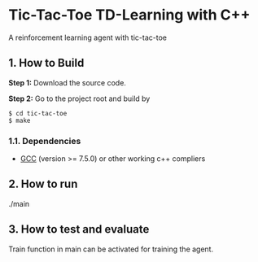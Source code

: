 # Tic-Tac-Toe TD-Learning with C++
A reinforcement learning agent with tic-tac-toe

## 1. How to Build
**Step 1:** Download the source code.

**Step 2:** Go to the project root and build by
~~~
$ cd tic-tac-toe
$ make
~~~
### 1.1. Dependencies
* [GCC](https://gcc.gnu.org/) (version >= 7.5.0) or other working c++ compliers

## 2. How to run
./main

## 3. How to test and evaluate
Train function in main can be activated for training the agent.
